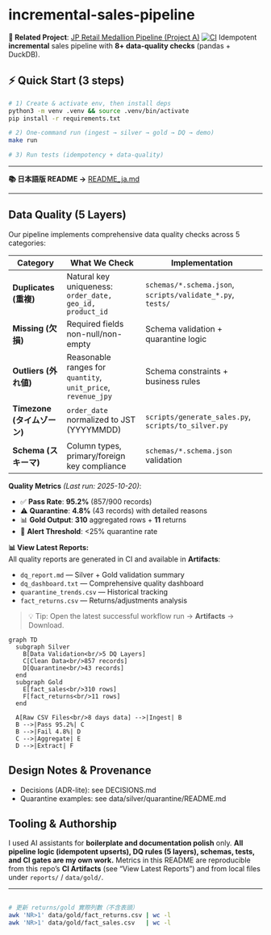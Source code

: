 # incremental-sales-pipeline

**🔗 Related Project**: [JP Retail Medallion Pipeline (Project A)](https://github.com/TraderKAI619/project-a-jp-retail-pipeline)
[![CI](https://github.com/TraderKAI619/incremental-sales-pipeline/actions/workflows/ci.yml/badge.svg)](https://github.com/TraderKAI619/incremental-sales-pipeline/actions/workflows/ci.yml)
Idempotent **incremental** sales pipeline with **8+ data-quality checks** (pandas + DuckDB).

## ⚡ Quick Start (3 steps)
```bash
# 1) Create & activate env, then install deps
python3 -m venv .venv && source .venv/bin/activate
pip install -r requirements.txt

# 2) One-command run (ingest → silver → gold → DQ → demo)
make run

# 3) Run tests (idempotency + data-quality)
```

---

**📚 日本語版 README →** [README_ja.md](./README_ja.md)

---

## Data Quality (5 Layers)

Our pipeline implements comprehensive data quality checks across 5 categories:

| Category | What We Check | Implementation |
|----------|--------------|----------------|
| **Duplicates (重複)** | Natural key uniqueness: `order_date, geo_id, product_id` | `schemas/*.schema.json`, `scripts/validate_*.py`, `tests/` |
| **Missing (欠損)** | Required fields non-null/non-empty | Schema validation + quarantine logic |
| **Outliers (外れ値)** | Reasonable ranges for `quantity`, `unit_price`, `revenue_jpy` | Schema constraints + business rules |
| **Timezone (タイムゾーン)** | `order_date` normalized to JST (YYYYMMDD) | `scripts/generate_sales.py`, `scripts/to_silver.py` |
| **Schema (スキーマ)** | Column types, primary/foreign key compliance | `schemas/*.schema.json` validation |

**Quality Metrics** _(Last run: 2025-10-20)_:
- ✅ **Pass Rate**: **95.2%** (857/900 records)
- ⚠️ **Quarantine**: **4.8%** (43 records) with detailed reasons
- 📊 **Gold Output**: **310** aggregated rows + **11** returns
- 🎯 **Alert Threshold**: <25% quarantine rate

**📊 View Latest Reports:**  
All quality reports are generated in CI and available in **Artifacts**:
- `dq_report.md` — Silver + Gold validation summary
- `dq_dashboard.txt` — Comprehensive quality dashboard
- `quarantine_trends.csv` — Historical tracking
- `fact_returns.csv` — Returns/adjustments analysis

> 💡 Tip: Open the latest successful workflow run → **Artifacts** → Download.

```mermaid
graph TD
  subgraph Silver
    B[Data Validation<br/>5 DQ Layers]
    C[Clean Data<br/>857 records]
    D[Quarantine<br/>43 records]
  end
  subgraph Gold
    E[fact_sales<br/>310 rows]
    F[fact_returns<br/>11 rows]
  end

  A[Raw CSV Files<br/>8 days data] -->|Ingest| B
  B -->|Pass 95.2%| C
  B -->|Fail 4.8%| D
  C -->|Aggregate| E
  D -->|Extract| F

```

## Design Notes & Provenance
- Decisions (ADR-lite): see DECISIONS.md
- Quarantine examples: see data/silver/quarantine/README.md

## Tooling & Authorship

I used AI assistants for **boilerplate and documentation polish** only.
**All pipeline logic (idempotent upserts), DQ rules (5 layers), schemas, tests, and CI gates are my own work.**
Metrics in this README are reproducible from this repo’s **CI Artifacts** (see “View Latest Reports”) and
from local files under `reports/` / `data/gold/`.

---

## 
```bash
# 更新 returns/gold 實際列數（不含表頭）
awk 'NR>1' data/gold/fact_returns.csv | wc -l
awk 'NR>1' data/gold/fact_sales.csv   | wc -l
